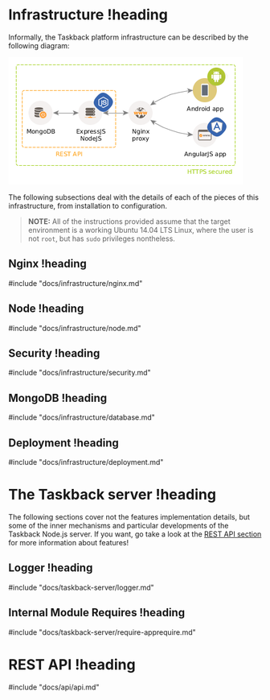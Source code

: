 # Infrastructure !heading

Informally, the Taskback platform infrastructure can be described by the following diagram:

![Taskback Ecosystem](img/taskback-ecosystem.png)

The following subsections deal with the details of each of the pieces of this infrastructure, from installation to configuration.

> **NOTE:** All of the instructions provided assume that the target environment is a working Ubuntu 14.04 LTS Linux, where the user is not `root`, but has `sudo` privileges nontheless.

## Nginx !heading
#include "docs/infrastructure/nginx.md"

## Node !heading
#include "docs/infrastructure/node.md"

## Security !heading
#include "docs/infrastructure/security.md"

## MongoDB !heading
#include "docs/infrastructure/database.md"

## Deployment !heading
#include "docs/infrastructure/deployment.md"


# The Taskback server !heading

The following sections cover not the features implementation details, but some of the inner mechanisms and particular developments of the Taskback Node.js server. If you want, go take a look at the [REST API section](#api) for more information about features!

## Logger !heading
#include "docs/taskback-server/logger.md"

## Internal Module Requires !heading
#include "docs/taskback-server/require-apprequire.md"

# REST API !heading
#include "docs/api/api.md"
